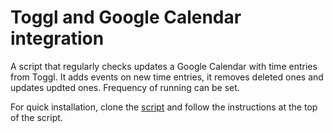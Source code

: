 # Toggl and Google Calendar integration
A script that regularly checks updates a Google Calendar with time entries from Toggl. It adds events on new time entries, it removes deleted ones and updates updted ones. Frequency of running can be set.

For quick installation, clone the [script](https://script.google.com/d/1YtWH-rJMfTUkUfDOkmppaDFbt1C4L9unqd2ReDRCh8CbIYd4hu1Q59oy/edit?usp=sharing) and follow the instructions at the top of the script.
